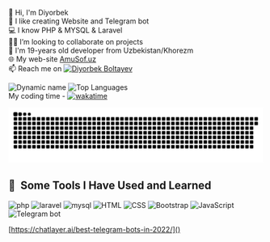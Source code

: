 👋 Hi, I'm Diyorbek \
💫 I like creating Website and Telegram bot\
💻 I know PHP & MYSQL & Laravel  \
👨‍💻 I’m looking to collaborate on projects \
💬 I'm 19-years old developer from Uzbekistan/Khorezm \
🌐 My web-site [AmuSof.uz](http://amusoft.uz) \
📫 Reach me on [![Diyorbek Boltayev](https://img.shields.io/badge/DiyorbekBoltayev-30302f?style=flat&logo=telegram)](https://t.me/Diyorbek_Boltayev) 


![Dynamic name](https://github-readme-stats.vercel.app/api?username=DiyorbekBoltayev&show_icons=true&theme=radical) 
![Top Languages](https://github-readme-stats.vercel.app/api/top-langs/?username=DiyorbekBoltayev&layout=compact&theme=radical) \
My coding time -
[![wakatime](https://wakatime.com/badge/user/88be9afb-b2e3-4019-85f9-6e7d02e50981.svg)](https://wakatime.com/@88be9afb-b2e3-4019-85f9-6e7d02e50981)

![snake svg](https://github.com/DiyorbekBoltayev/DiyorbekBoltayev/blob/output/github-contribution-grid-snake.svg)

<h2> 🚀 &nbsp;Some Tools I Have Used and Learned</h2>
<p align="left">

<img title="PHP"  src="https://miro.medium.com/max/870/1*A2tcXJbYa4k7133CjvCG4w.jpeg" alt="php" width="45" height="45"/>
 <img title="Laravel"  src="https://asset.brandfetch.io/ide68-31CH/idlxAUbIOo.jpeg" alt="laravel" width="45" height="45"/>
  <img title="MySQL"  src="https://e7.pngegg.com/pngimages/617/252/png-clipart-mysql-workbench-computer-icons-logo-database-server-blue-text.png" alt="mysql" width="45" height="45"/>
  <img title="HTML"  src="https://play-lh.googleusercontent.com/85WnuKkqDY4gf6tndeL4_Ng5vgRk7PTfmpI4vHMIosyq6XQ7ZGDXNtYG2s0b09kJMw" alt="HTML" width="45" height="45"/>
  <img title="CSS"  src="https://play-lh.googleusercontent.com/RTAZb9E639F4JBcuBRTPEk9_92I-kaKgBMw4LFxTGhdCQeqWukXh74rTngbQpBVGxqo" alt="CSS" width="45" height="45"/>
 <img title="Bootstrap"  src="https://avatars.githubusercontent.com/u/2918581?s=280&v=4" alt="Bootstrap" width="45" height="45"/>
  <img title="JavaScript"  src="https://upload.wikimedia.org/wikipedia/commons/thumb/9/99/Unofficial_JavaScript_logo_2.svg/800px-Unofficial_JavaScript_logo_2.svg.png" alt="JavaScript" width="45" height="45"/>
   <img title="Telegram Bot"  src="https://chatlayer.ai/wp-content/uploads/2022/04/Telegram-Bots-CL-Blog-Title-01.png" alt="Telegram bot" width="45" height="45"/>
   
  [https://chatlayer.ai/best-telegram-bots-in-2022/]()
</p>

